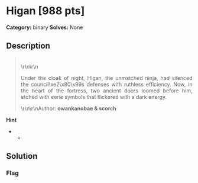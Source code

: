 # Higan [988 pts]

**Category:** binary
**Solves:** None

## Description
><br>\r\n\r\n<p align="justify"> Under the cloak of night, Higan, the unmatched ninja, had silenced the council\xe2\x80\x99s defenses with ruthless efficiency. Now, in the heart of the fortress, two ancient doors loomed before him, etched with eerie symbols that flickered with a dark energy.</p>\r\n\r\nAuthor: **owankanobae & scorch**

**Hint**
* -

## Solution

### Flag

